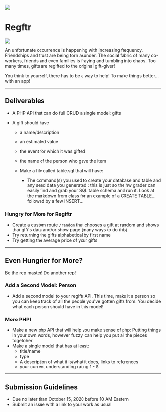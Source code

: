 ![](/ga_cog.png)

# Regftr

![](https://rlv.zcache.com.au/reduce_reuse_regift_funny_christmas_6_cm_round_badge-r9911a7f1e4874b11853faf94371908ec_k94rf_307.jpg?rlvnet=1)

An unfortunate occurrence is happening with increasing frequency. Friendships and trust are being torn asunder. The social fabric of many co-workers, friends and even families is fraying and tumbling into chaos. Too many times, gifts are regifted to the original gift-giver!

You think to yourself, there has to be a way to help! To make things better... with an app!

---

## Deliverables
- A PHP API that can do full CRUD a single model: gifts

- A gift should have

  - a name/description
  - an estimated value
  - the event for which it was gifted
  - the name of the person who gave the item

  - Make a file called table.sql that will have:
    - The command(s) you used to create your database and table and any seed data you generated : this is just so the hw grader can easily find and grab your SQL table schema and run it. Look at the markdown from class for an example of a CREATE TABLE... followed by a few INSERT...

### Hungry for More for Regiftr

- Create a custom route `/random` that chooses a gift at random and shows that gift's data and/or show page (many ways to do this)
- Try returning the gifts alphabetical by first name
- Try getting the average price of your gifts

---

## Even Hungrier for More?

Be the rep master! Do another rep!

### Add a Second Model: Person 

- Add a second model to your regiftr API. This time, make it a person so you can keep track of all the people you've gotten gifts from. You decide what each person should have in this model! 

### More PHP!

- Make a new php API that will help you make sense of php: Putting things in your own words, however fuzzy, can help you put all the pieces togetoher
- Make a single model that has at least:
  - title/name
  - type
  - A description of what it is/what it does, links to references
  - your current understanding rating 1 - 5

---

## Submission Guidelines 

- Due no later than October 15, 2020 before 10 AM Eastern 
- Submit an issue with a link to your work as usual
